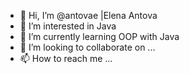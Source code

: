 - 👋 Hi, I’m @antovae |Elena Antova
- 👀 I’m interested in Java
- 🌱 I’m currently learning OOP with Java
- 💞️ I’m looking to collaborate on ...
- 📫 How to reach me ...

<!---
antovae/antovae is a ✨ special ✨ repository because its `README.md` (this file) appears on your GitHub profile.
You can click the Preview link to take a look at your changes.
--->
